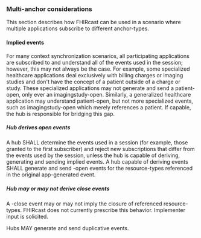 ### Multi-anchor considerations

This section describes how FHIRcast can be used in a scenario where multiple applications subscribe to different anchor-types.

#### Implied events

For many context synchronization scenarios, all participating applications are subscribed to and understand all of the events used in the session; however, this may not always be the case. For example, some specialized healthcare applications deal exclusively with billing charges or imaging studies and don't have the concept of a patient outside of a charge or study. These specialized applications may not generate and send a patient-open, only ever an imagingstudy-open. Similarly, a generalized healthcare application may understand patient-open, but not more specialized events, such as imagingstudy-open which merely references a patient. If capable, the hub is responsible for bridging this gap. 

##### Hub derives open events

A hub SHALL determine the events used in a session (for example, those granted to the first subscriber) and reject new subscriptions that differ from the events used by the session, unless the hub is capable of deriving, generating and sending implied events. A hub capable of deriving events SHALL generate and send -open events for the resource-types referenced in the original app-generated event. 

##### Hub may or may not derive close events
A -close event may or may not imply the closure of referenced resource-types. FHIRcast does not currently prescribe this behavior. Implementer input is solicited. 

Hubs MAY generate and send duplicative events. 
